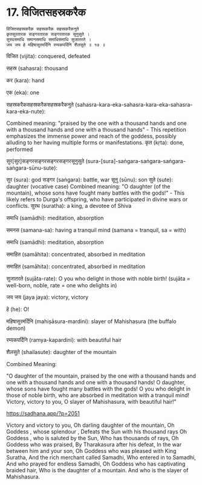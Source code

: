 # 17. विजितसहस्रकरैक 

```
विजितसहस्रकरैक सहस्रकरैक सहस्रकरैकनुते
कृतसुरतारक सङ्गरतारक सङ्गरतारक सूनुसुते ।
सुरथसमाधि समानसमाधि समाधिसमाधि सुजातरते ।
जय जय हे महिषासुरमर्दिनि रम्यकपर्दिनि शैलसुते ॥ १७ ॥
```

विजित (vijita): conquered, defeated

सहस्र (sahasra): thousand

कर (kara): hand

एक (eka): one

सहस्रकरैकसहस्रकरैकसहस्रकरैकनुते (sahasra-kara-eka-sahasra-kara-eka-sahasra-kara-eka-nute):

Combined meaning: "praised by the one with a thousand hands and one with a thousand hands and one with a thousand hands" - This repetition emphasizes the immense power and reach of the goddess, possibly alluding to her having multiple forms or manifestations.
कृत (kṛta): done, performed

सुर[सुर]सङ्गरसङ्गरसङ्गरसङ्गरसूनुसुते (sura-[sura]-saṅgara-saṅgara-saṅgara-saṅgara-sūnu-sute):

सुर (sura): god
सङ्गर (saṅgara): battle, war
सूनु (sūnu): son
सुते (sute): daughter (vocative case)
Combined meaning: "O daughter (of the mountain), whose sons have fought many battles with the gods!" - This likely refers to Durga's offspring, who have participated in divine wars or conflicts.
सुरथ (suratha): a king, a devotee of Shiva

समाधि (samādhi): meditation, absorption

समनस (samana-sa): having a tranquil mind (samana = tranquil, sa = with)

समाधि (samādhi): meditation, absorption

समाहित (samāhita): concentrated, absorbed in meditation

समाहित (samāhita): concentrated, absorbed in meditation

सुजातरते (sujāta-rate): O you who delight in those with noble birth! (sujāta = well-born, noble, rate = one who delights in)

जय जय (jaya jaya): victory, victory

हे (he): O!

महिषासुरमर्दिनि (mahiṣāsura-mardini): slayer of Mahishasura (the buffalo demon)

रम्यकपर्दिनि (ramya-kapardini): with beautiful hair

शैलसुते (shailasute): daughter of the mountain

Combined Meaning:

"O daughter of the mountain, praised by the one with a thousand hands and one with a thousand hands and one with a thousand hands! O daughter, whose sons have fought many battles with the gods! O you who delight in those of noble birth, who are absorbed in meditation with a tranquil mind! Victory, victory to you, O slayer of Mahishasura, with beautiful hair!"

https://sadhana.app/?p=2051

Victory and victory to you,
Oh darling daughter of the mountain,
Oh Goddess , whose splendour ,
Defeats the Sun with his thousand rays
Oh Goddess , who is saluted by the Sun,
Who has thousands of rays,
Oh Goddess who was praised,
By Tharakasura after his defeat,
In the war between him and your son,
Oh Goddess who was pleased with King Suratha,
And the rich merchant called Samadhi,
Who entered in to Samadhi,
And who prayed for endless Samadhi,
Oh Goddess who has captivating braided hair,
Who is the daughter of a mountain.
And who is the slayer of Mahishasura.
